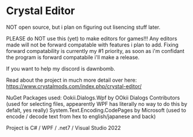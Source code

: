 # Crystal Editor

NOT open source, but i plan on figuring out lisencing stuff later.

PLEASE do NOT use this (yet) to make editors for games!!!
Any editors made will not be forward compatable with features i plan to add. 
Fixing forward compatability is currently my #1 priority, as soon as i'm confidant the program is forward compatabile i'll make a release.

If you want to help my discord is dawnbomb.

Read about the project in much more detail over here: <https://www.crystalmods.com/index.php/crystal-editor/>

NuGet Packages used: 
Ookii.Dialogs.Wpf by OOkii Dialogs Contributors  (used for selecting files, appearently WPF has literally no way to do this by defalt, yes really)
System.Text.Encoding.CodePages by Microsoft  (used to encode / decode text from hex to english/japanese and back)

Project is C# / WPF / .net7 / Visual Studio 2022
